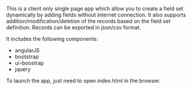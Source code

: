 This is a client only single page app which allow you to create a field set dynamically by adding fields without internet connection.  It also supports addition/modification/deletion of the records based on the field set definition.  Records can be exported in json/csv format.

It includes the following components:
- angularJS
- bootstrap
- ui-boostrap
- jquery


To launch the app, just need to open index.html in the browser.